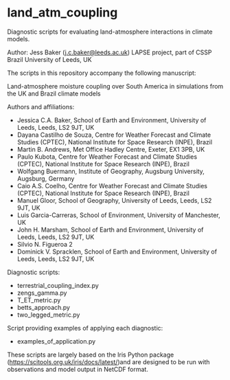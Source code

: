 # land_atm_coupling
Diagnostic scripts for evaluating land-atmosphere interactions in climate models.

Author: Jess Baker (j.c.baker@leeds.ac.uk)
LAPSE project, part of CSSP Brazil
University of Leeds, UK

The scripts in this repository accompany the following manuscript:

Land-atmosphere moisture coupling over South America in simulations from the UK and Brazil climate models

Authors and affiliations:
- Jessica C.A. Baker, School of Earth and Environment, University of Leeds, Leeds, LS2 9JT, UK
- Dayana Castilho de Souza, Centre for Weather Forecast and Climate Studies (CPTEC), National Institute for Space Research (INPE), Brazil
- Martin B. Andrews, Met Office Hadley Centre, Exeter, EX1 3PB, UK
- Paulo Kubota, Centre for Weather Forecast and Climate Studies (CPTEC), National Institute for Space Research (INPE), Brazil
- Wolfgang Buermann, Institute of Geography, Augsburg University, Augsburg, Germany
- Caio A.S. Coelho, Centre for Weather Forecast and Climate Studies (CPTEC), National Institute for Space Research (INPE), Brazil
- Manuel Gloor, School of Geography, University of Leeds, Leeds, LS2 9JT, UK
- Luis Garcia-Carreras, School of Environment, University of Manchester, UK
- John H. Marsham, School of Earth and Environment, University of Leeds, Leeds, LS2 9JT, UK
- Silvio N. Figueroa 2
- Dominick V. Spracklen, School of Earth and Environment, University of Leeds, Leeds, LS2 9JT, UK

Diagnostic scripts:
- terrestrial_coupling_index.py
- zengs_gamma.py
- T_ET_metric.py
- betts_approach.py
- two_legged_metric.py

Script providing examples of applying each diagnostic:
- examples_of_application.py

These scripts are largely based on the Iris Python package (https://scitools.org.uk/iris/docs/latest/)and are designed to be run with observations and model output in NetCDF format.
